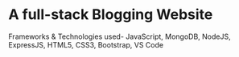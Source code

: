 # A full-stack Blogging Website

Frameworks & Technologies used- JavaScript, MongoDB, NodeJS, ExpressJS, HTML5, CSS3, Bootstrap, VS Code

